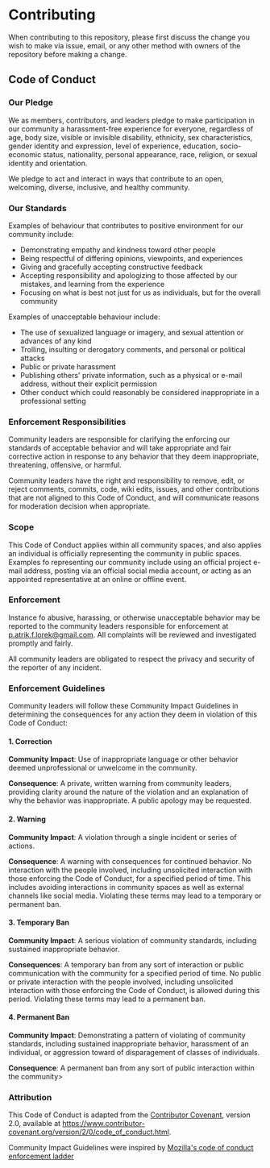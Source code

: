 # Contributing

When contributing to this repository, please first discuss the change you wish to make via issue, email, or any other
method with owners of the repository before making a change.


## Code of Conduct

### Our Pledge

We as members, contributors, and leaders pledge to make participation in our community a harassment-free experience for 
everyone, regardless of age, body size, visible or invisible disability, ethnicity, sex characteristics, gender identity
and expression, level of experience, education, socio-economic status, nationality, personal appearance, race, religion, 
or sexual identity and orientation.

We pledge to act and interact in ways that contribute to an open, welcoming, diverse, inclusive, and healthy community.

### Our Standards

Examples of behaviour that contributes to positive environment for our community include:

* Demonstrating empathy and kindness toward other people
* Being respectful of differing opinions, viewpoints, and experiences
* Giving and gracefully accepting constructive feedback
* Accepting responsibility and apologizing to those affected by our mistakes, and learning from the experience
* Focusing on what is best not just for us as individuals, but for the overall community
 
Examples of unacceptable behaviour include:

* The use of sexualized language or imagery, and sexual attention or advances of any kind
* Trolling, insulting or derogatory comments, and personal or political attacks
* Public or private harassment
* Publishing others' private information, such as a physical or e-mail address, without their explicit permission
* Other conduct which could reasonably be considered inappropriate in a professional setting

### Enforcement Responsibilities

Community leaders are responsible for clarifying the enforcing our standards of acceptable behavior and will take 
appropriate and fair corrective action in response to any behavior that they deem inappropriate, threatening, offensive,
or harmful.

Community leaders have the right and responsibility to remove, edit, or reject comments, commits, code, wiki edits, 
issues, and other contributions that are not aligned to this Code of Conduct, and will communicate reasons for 
moderation decision when appropriate.
 
### Scope

This Code of Conduct applies within all community spaces, and also applies an individual is officially representing
the community in public spaces. Examples fo representing our community include using an official project e-mail
address, posting via an official social media account, or acting as an appointed representative at an online or offline
event.

### Enforcement

Instance fo abusive, harassing, or otherwise unacceptable behavior may be reported to the community leaders responsible
for enforcement at <p.atrik.f.lorek@gmail.com>. All complaints will be reviewed and investigated promptly and fairly.

All community leaders are obligated to respect the privacy and security of the reporter of any incident.

### Enforcement Guidelines

Community leaders will follow these Community Impact Guidelines in determining the consequences for any action they deem
in violation of this Code of Conduct:

#### 1. Correction

**Community Impact**: Use of inappropriate language or other behavior deemed unprofessional or unwelcome in 
the community. 

**Consequence**: A private, written warning from community leaders, providing clarity around the nature of the violation
and an explanation of why the behavior was inappropriate. A public apology may be requested.

#### 2. Warning

**Community Impact**: A violation through a single incident or series of actions.

**Consequence**: A warning with consequences for continued behavior. No interaction with the people involved, including
unsolicited interaction with those enforcing the Code of Conduct, for a specified period of time. This includes avoiding
interactions in community spaces as well as external channels like social media. Violating these terms may lead to 
a temporary or permanent ban.

#### 3. Temporary Ban

**Community Impact**: A serious violation of community standards, including sustained inappropriate behavior.

**Consequences**: A temporary ban from any sort of interaction or public communication with the community for 
a specified period of time. No public or private interaction with the people involved, including unsolicited interaction
with those enforcing the Code of Conduct, is allowed during this period. Violating these terms may lead to a permanent 
ban.

#### 4. Permanent Ban

**Community Impact**: Demonstrating a pattern of violating of community standards, including sustained inappropriate 
behavior, harassment of an individual, or aggression toward of disparagement of classes of individuals.

**Consequence**: A permanent ban from any sort of public interaction within the community>

### Attribution

This Code of Conduct is adapted from the [Contributor Covenant](https://www.contributor-covenant.org/), version 2.0, 
available at <https://www.contributor-covenant.org/version/2/0/code_of_conduct.html>.

Community Impact Guidelines were inspired by [Mozilla's code of conduct enforcement ladder
](https://github.com/mozilla/diversity)

